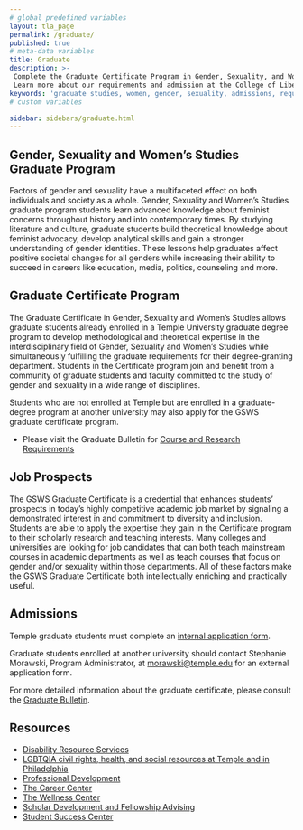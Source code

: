 ```yaml
---
# global predefined variables
layout: tla_page
permalink: /graduate/
published: true
# meta-data variables
title: Graduate
description: >-
 Complete the Graduate Certificate Program in Gender, Sexuality, and Women’s Studies at Temple University.
 Learn more about our requirements and admission at the College of Liberal Arts.
keywords: 'graduate studies, women, gender, sexuality, admissions, requirements'
# custom variables

sidebar: sidebars/graduate.html   
---
```

## Gender, Sexuality and Women’s Studies Graduate Program
Factors of gender and sexuality have a multifaceted effect on both individuals and society as a whole. Gender, Sexuality and Women’s Studies graduate program students learn advanced knowledge about feminist concerns throughout history and into contemporary times. By studying literature and culture, graduate students build theoretical knowledge about feminist advocacy, develop analytical skills and gain a stronger understanding of gender identities. These lessons help graduates affect positive societal changes for all genders while increasing their ability to succeed in careers like education, media, politics, counseling and more.

## Graduate Certificate Program
The Graduate Certificate in Gender, Sexuality and Women’s Studies allows graduate students already enrolled in a Temple University graduate degree program to develop methodological and theoretical expertise in the interdisciplinary field of Gender, Sexuality and Women’s Studies while simultaneously fulfilling the graduate requirements for their degree-granting department. Students in the Certificate program join and benefit from a community of graduate students and faculty committed to the study of gender and sexuality in a wide range of disciplines. 

Students who are not enrolled at Temple but are enrolled in a graduate-degree program at another university may also apply for the GSWS graduate certificate program.

- Please visit the Graduate Bulletin for [Course and Research Requirements](http://bulletin.temple.edu/graduate/scd/cla/gender-sexuality-womens-studies-certificate/#programrequirementstext)

## Job Prospects
The GSWS Graduate Certificate is a credential that enhances students’ prospects in today’s highly competitive academic job market by signaling a demonstrated interest in and commitment to diversity and inclusion. Students are able to apply the expertise they gain in the Certificate program to their scholarly research and teaching interests. Many colleges and universities are looking for job candidates that can both teach mainstream courses in academic departments as well as teach courses that focus on gender and/or sexuality within those departments. All of these factors make the GSWS Graduate Certificate both intellectually enriching and practically useful.  
## Admissions
Temple graduate students must complete an [internal application form](https://docs.google.com/forms/d/e/1FAIpQLSeZNCauCEq-rYfC6-O_T6D6gfnSNBpyR71NT1e7LujMcjBzOg/viewform?usp=sf_link).

Graduate students enrolled at another university should contact Stephanie Morawski, Program Administrator, at [morawski@temple.edu](mailto:morawski@temple.edu) for an external application form.

For more detailed information about the graduate certificate, please consult the [Graduate Bulletin](http://bulletin.temple.edu/graduate/scd/cla/gender-sexuality-womens-studies-certificate/#text). 

## Resources
- [Disability Resource Services](https://disabilityresources.temple.edu/)
- [LGBTQIA civil rights, health, and social resources at Temple and in Philadelphia](https://diversity.temple.edu/lgbtqia/lgbtqia-resources) 
- [Professional Development](https://liberalarts.temple.edu/advising/professional-development)
- [The Career Center](http://www.temple.edu/provost/careercenter/) 
- [The Wellness Center](https://wellness.temple.edu/about)
- [Scholar Development and Fellowship Advising](http://www.temple.edu/vpus/fellowships/index.html)
- [Student Success Center](https://www.temple.edu/class/)

